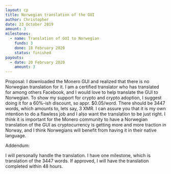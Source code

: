 ```yaml
---
layout: cp
title: Norwegian translation of the GUI
author: Christopher
date: 23 October 2019
amount: 3
milestones:
  - name: Translation of GUI to Norwegian
    funds: 3
    done: 18 February 2020
    status: finished
payouts:
  - date: 20 February 2020
    amount: 3
---
```


Proposal: I downloaded the Monero GUI and realized that there is no Norwegian translation for it.
I am a certified translator who has translated for among others Facebook, and I would love to help translate the
GUI to Norwegian. To show my support for crypto and crypto adoption, I suggest doing it for a 60%-ish discount, so appr. $0.05/word.
There should be 3447 words, which amounts to, lets say, 3 XMR. I can assure you that it is my own intention to do a flawless job and I
also want the translation to be just right. I think it is important for the Monero community to have a Norwegian translation of the GUI 
as cryptocurrency is getting more and more traction in Norway, and I think Norwegians will benefit from having it in their native language.

Addendum:

I will personally handle the translation.
I have one milestone, which is translation of the 3447 words.
If approved, I will have the translation completed within 48 hours.